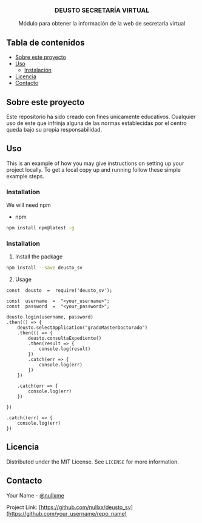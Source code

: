 



  <h3 align="center">DEUSTO SECRETARÍA VIRTUAL</h3>

  <p align="center">
    Módulo para obtener la información de la web de secretaría virtual


<!-- TABLE OF CONTENTS -->
## Tabla de contenidos

* [Sobre este proyecto](#sobre-este-proyecto)
* [Uso](#uso)
  * [Instalación](#installation)
* [Licencia](#licencia)
* [Contacto](#contacto)




<!-- ABOUT THE PROJECT -->
## Sobre este proyecto

Este repositorio ha sido creado con fines únicamente educativos. Cualquier uso de este que infrinja alguna de las normas establecidas por el centro queda bajo su propia responsabilidad.



<!-- Uso -->
## Uso

This is an example of how you may give instructions on setting up your project locally.
To get a local copy up and running follow these simple example steps.

### Installation

We will need npm
* npm
```sh
npm install npm@latest -g
```

### Installation


1. Install the package
```sh
npm install --save deusto_sv
```

2. Usage
```JS
const  deusto  =  require('deusto_sv');

const  username  =  "<your_username>";
const  password  =  "<your_password>";

deusto.login(username, password)
.then(() => {
	deusto.selectApplication("gradoMasterDoctorado")
	.then(() => {
		deusto.consultaExpediente()
		.then(result => {
			console.log(result)
		})
		.catch(err => {
			console.log(err)
		})
	})

	.catch(err => {
		console.log(err)
	})

})

.catch((err) => {
	console.log(err)
})
```












<!-- LICENSE -->
## Licencia

Distributed under the MIT License. See `LICENSE` for more information.



<!-- CONTACT -->
## Contacto

Your Name - [@nullxme](https://twitter.com/nullxme)

Project Link: [https://github.com/nullxx/deusto_sv](https://github.com/your_username/repo_name)








